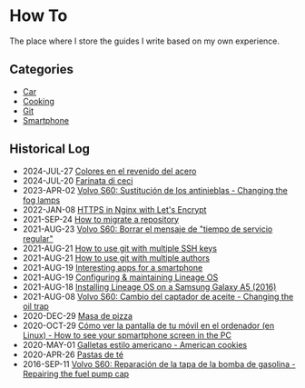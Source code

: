 # How To

The place where I store the guides I write based on my own experience.


## Categories
* [Car](car/README.md)
* [Cooking](cooking/README.md)
* [Git](git/README.md)
* [Smartphone](smartphone/README.md)


## Historical Log
* 2024-JUL-27 [Colores en el revenido del acero](forja/revenido/README.md)
* 2024-JUL-20 [Farinata di ceci](cooking/farinata_di_ceci/README.md)
* 2023-APR-02 [Volvo S60: Sustitución de los antinieblas - Changing the fog lamps](car/antinieblas/README.md)
* 2022-JAN-08 [HTTPS in Nginx with Let's Encrypt](systems/https-lets_encrypt/README.md)
* 2021-SEP-24 [How to migrate a repository](git/migration/README.md)
* 2021-AUG-23 [Volvo S60: Borrar el mensaje de "tiempo de servicio regular"](car/reiniciar_tiempo_revision/README.md)
* 2021-AUG-21 [How to use git with multiple SSH keys](git/multi_ssh_keys/README.md) 
* 2021-AUG-21 [How to use git with multiple authors](git/multi_author/README.md) 
* 2021-AUG-19 [Interesting apps for a smartphone](smartphone/apps/README.md) 
* 2021-AUG-19 [Configuring & maintaining Lineage OS](smartphone/maintenance/README.md) 
* 2021-AUG-18 [Installing Lineage OS on a Samsung Galaxy A5 (2016)](smartphone/custom_os/README.md) 
* 2021-AUG-08 [Volvo S60: Cambio del captador de aceite - Changing the oil trap](car/captador_aceite/README.md) 
* 2020-DEC-29 [Masa de pizza](cooking/masa_pizza/README.md)
* 2020-OCT-29 [Cómo ver la pantalla de tu móvil en el ordenador (en Linux) - How to see your spmartphone screen in the PC](smartphone/mobile_screen_2_PC/README.md)
* 2020-MAY-01 [Galletas estilo americano - American cookies](cooking/galletas_estilo_americano/README.md)
* 2020-APR-26 [Pastas de té ](cooking/pastas_te/README.md)
* 2016-SEP-11 [Volvo S60: Reparación de la tapa de la bomba de gasolina - Repairing the fuel pump cap](car/reparacion_tapa_bomba_gasolina/README.md)
